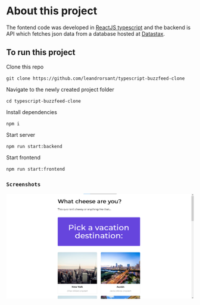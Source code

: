 # About this project
The fontend code was developed in [ReactJS typescript](https://react.dev/learn/typescript) and the backend is API which fetches json data from a database hosted at
[Datastax](https://www.datastax.com/).

## To run this project

Clone this repo
```
git clone https://github.com/leandrorsant/typescript-buzzfeed-clone
```

Navigate to the newly created project folder
```
cd typescript-buzzfeed-clone
```

Install dependencies
```
npm i
```

Start server
```
npm run start:backend
```

Start frontend
```
npm run start:frontend
```

### `Screenshots`
<img src='https://raw.githubusercontent.com/leandrorsant/typescript-buzzfeed-clone/master/screenshots/typescript-buzzfeed-clone-screenshot1.png' />
